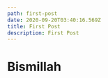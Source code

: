 ```yaml
---
path: first-post
date: 2020-09-20T03:40:16.569Z
title: First Post
description: First Post
---
```

# Bismillah